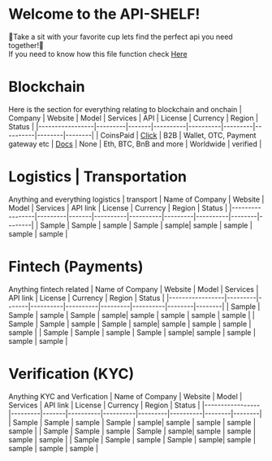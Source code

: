 # Welcome to the API-SHELF!

🎉Take a sit with your favorite cup lets find the perfect api you need together!🎉 \
If you need to know how this file function check [Here](https://github.com/PM-Shelf/Shelf-/blob/main/README.md)

# Blockchain
Here is the section for everything relating to blockchain and onchain 
| Company | Website | Model | Services | API | License | Currency | Region | Status |
|-----------------|---------|-------|----------|----------|---------|----------|--------|--------|
| CoinsPaid | [Click](https://coinspaid.com/) | B2B  | Wallet, OTC, Payment gateway etc | [Docs](https://docs.cryptoprocessing.com/) | None | Eth, BTC, BnB and more | Worldwide | verified |

# Logistics | Transportation 
Anything and everything logistics | transport 
| Name of Company | Website | Model | Services | API link | License | Currency | Region | Status |
|-----------------|---------|-------|----------|----------|---------|----------|--------|--------|
| Sample | Sample | sample  | Sample | sample| sample | sample  | sample | sample |


# Fintech (Payments)
Anything fintech related 
| Name of Company | Website | Model | Services | API link | License | Currency | Region | Status |
|-----------------|---------|-------|----------|----------|---------|----------|--------|--------|
| Sample | Sample | sample  | Sample | sample| sample | sample  | sample | sample |
| Sample | Sample | sample  | Sample | sample| sample | sample  | sample | sample |
| Sample | Sample | sample  | Sample | sample| sample | sample  | sample | sample |

# Verification (KYC)
Anything KYC and Verfication
| Name of Company | Website | Model | Services | API link | License | Currency | Region | Status |
|-----------------|---------|-------|----------|----------|---------|----------|--------|--------|
| Sample | Sample | sample  | Sample | sample| sample | sample  | sample | sample |
| Sample | Sample | sample  | Sample | sample| sample | sample  | sample | sample |
| Sample | Sample | sample  | Sample | sample| sample | sample  | sample | sample |



